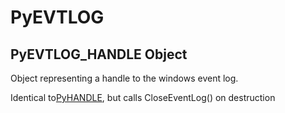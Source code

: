 # PyEVTLOG

## PyEVTLOG_HANDLE Object

Object representing a handle to the windows event log. 

Identical to[PyHANDLE](#pyhandle), but calls CloseEventLog() on destruction